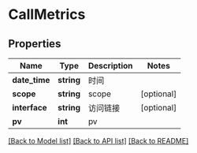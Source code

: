 # CallMetrics

## Properties
Name | Type | Description | Notes
------------ | ------------- | ------------- | -------------
**date_time** | **string** | 时间 | 
**scope** | **string** | scope | [optional] 
**interface** | **string** | 访问链接 | [optional] 
**pv** | **int** | pv | 

[[Back to Model list]](../../README.md#documentation-for-models) [[Back to API list]](../../README.md#documentation-for-api-endpoints) [[Back to README]](../../README.md)

